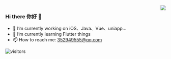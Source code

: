 <img align="right" src="https://github-readme-stats.vercel.app/api?username=Wuou&show_icons=true&bg_color=ffffff&hide_title=true&theme=vue" />

### Hi there 你好 👋

- 🔭 I’m currently working on iOS、Java、Vue、uniapp...
- 🌱 I’m currently learning Flutter things
- 📫 How to reach me: 352949555@qq.com

![visitors](https://visitor-badge.glitch.me/badge?page_id=Wuou.Wuou.readme)
